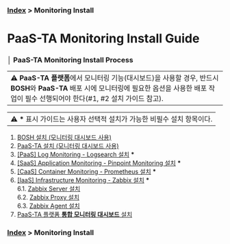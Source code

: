 ### [Index](https://github.com/PaaS-TA/Guide/tree/working-new-template) > Monitoring Install


# PaaS-TA Monitoring Install Guide


### │ PaaS-TA Monitoring Install Process
<table>
  <tr>
    <td >⚠️ <b>PaaS-TA 플랫폼</b>에서 모니터링 기능(대시보드)을 사용할 경우, 반드시 <b>BOSH</b>와 <b>PaaS-TA</b> 배포 시에 모니터링에 필요한 옵션을 사용한 배포 작업이 필수 선행되어야 한다(#1, #2 설치 가이드 참고).</td>
  </tr>
</table>
<table>
  <tr>
    <td >⚠️ <b>*</b> 표시 가이드는 사용자 선택적 설치가 가능한 비필수 설치 항목이다.</td>
  </tr>
</table>

1. [BOSH 설치 (모니터링 대시보드 사용)](PAAS-TA_BOSH2_MONITORING_INSTALL_GUIDE.md)
2. [PaaS-TA 설치 (모니터링 대시보드 사용)](PAAS-TA_CORE_MONITORING_INSTALL_GUIDE.md)
3. [[PaaS] Log Monitoring - Logsearch 설치](PAAS-TA_MONITORING_LOGSEARCH_INSTALL.md) <b>\*</b>
4. [[SaaS] Application Monitoring - Pinpoint Monitoring 설치](PAAS-TA_MONITORING_PINPOINT_MONITORING_INSTALL.md) <b>\*</b>
5. [[CaaS] Container Monitoring - Prometheus 설치](PAAS-TA_MONITORING_CONTAINER_SERVICE_INSTALL.md) <b>\*</b>
6. [[IaaS] Infrastructure Monitoring - Zabbix 설치](#) <b>\*</b>  
 6.1. [Zabbix Server 설치](PAAS-TA_MONITORING_ZABBIX-SERVER_INSTALL.md)  
 6.2. [Zabbix Proxy 설치](PAAS-TA_MONITORING_ZABBIX-PROXY_INSTALL.md)  
 6.3. [Zabbix Agent 설치](PAAS-TA_MONITORING_ZABBIX-AGENT_INSTALL.md)  
7. [PaaS-TA 플랫폼 **통합 모니터링 대시보드** 설치](PAAS-TA_MONITORING_PAAS-TA_MONITORING_INSTALL.md)


### [Index](https://github.com/PaaS-TA/Guide/tree/working-new-template) > Monitoring Install